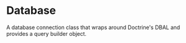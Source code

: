 # Database
A database connection class that wraps around Doctrine's DBAL and provides a query builder object.